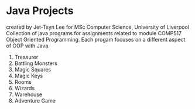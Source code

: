 # Java Projects
created by Jet-Tsyn Lee for MSc Computer Science, University of Liverpool
Collection of java programs for assignments related to module COMP517 Object Oriented Programming.
Each progam focuses on a different aspect of OOP with Java.

1. Treasurer
2. Battling Monsters
3. Magic Squares
4. Magic Keys
5. Rooms
6. Wizards
7. Warehouse
8. Adventure Game

